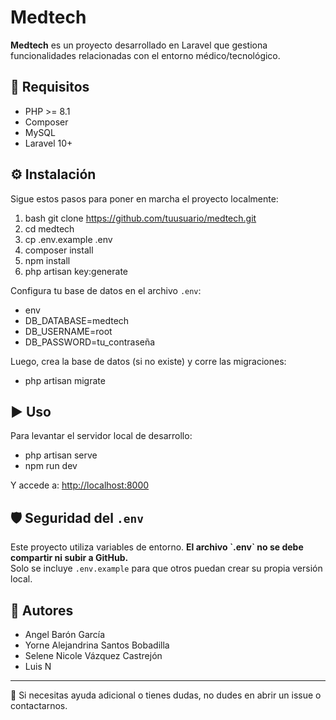 # Medtech

**Medtech** es un proyecto desarrollado en Laravel que gestiona funcionalidades relacionadas con el entorno médico/tecnológico.

## 🚀 Requisitos

- PHP >= 8.1
- Composer
- MySQL
- Laravel 10+

## ⚙️ Instalación

Sigue estos pasos para poner en marcha el proyecto localmente:


1. bash git clone https://github.com/tuusuario/medtech.git
2. cd medtech
3. cp .env.example .env
4. composer install
5. npm install
6. php artisan key:generate


Configura tu base de datos en el archivo `.env`:

- env
- DB_DATABASE=medtech
- DB_USERNAME=root
- DB_PASSWORD=tu_contraseña


Luego, crea la base de datos (si no existe) y corre las migraciones:

- php artisan migrate


## ▶️ Uso

Para levantar el servidor local de desarrollo:

- php artisan serve
- npm run dev


Y accede a: [http://localhost:8000](http://localhost:8000)

## 🛡️ Seguridad del `.env`

Este proyecto utiliza variables de entorno. **El archivo \`.env\` no se debe compartir ni subir a GitHub.**  
Solo se incluye `.env.example` para que otros puedan crear su propia versión local.

## 👥 Autores

- Angel Barón García  
- Yorne Alejandrina Santos Bobadilla  
- Selene Nicole Vázquez Castrejón  
- Luis N

---

💬 Si necesitas ayuda adicional o tienes dudas, no dudes en abrir un issue o contactarnos.
